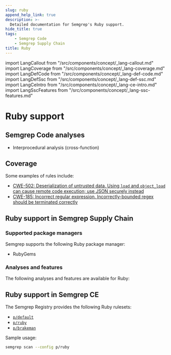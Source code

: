 ```yaml
---
slug: ruby
append_help_link: true
description: >-
  Detailed documentation for Semgrep's Ruby support. 
hide_title: true
tags:
    - Semgrep Code
    - Semgrep Supply Chain
title: Ruby
---
```


import LangCallout from "/src/components/concept/_lang-callout.md"
import LangCoverage from "/src/components/concept/_lang-coverage.md"
import LangDefCode from "/src/components/concept/_lang-def-code.md"
import LangDefSsc from "/src/components/concept/_lang-def-ssc.md"
import LangCeIntro from "/src/components/concept/_lang-ce-intro.md"
import LangSscFeatures from "/src/components/concept/_lang-ssc-features.md"

# Ruby support

<LangCallout name="Ruby" />

## Semgrep Code analyses

* Interprocedural analysis (cross-function)

## Coverage 

<LangCoverage />

Some examples of rules include:

- [<i class="fas fa-external-link fa-xs"></i> CWE-502: Deserialization of untrusted data. Using `load` and `object_load` can cause remote code execution; use JSON securely instead](https://semgrep.dev/playground/r/ruby.lang.security.bad-deserialization.bad-deserialization?editorMode=advanced)
- [<i class="fas fa-external-link fa-xs"></i> CWE-185: Incorrect regular expression. Incorrectly-bounded regex should be terminated correctly](https://semgrep.dev/playground/r/ruby.rails.security.brakeman.check-validation-regex.check-validation-regex?editorMode=advanced)

## Ruby support in Semgrep Supply Chain

<LangDefSsc />

### Supported package managers

Semgrep supports the following Ruby package manager:

- RubyGems

### Analyses and features

The following analyses and features are available for Ruby:

<LangSscFeatures />

## Ruby support in Semgrep CE

<LangCeIntro />

The Semgrep Registry provides the following Ruby rulesets:

- [<i class="fas fa-external-link fa-xs"></i> `p/default`](https://semgrep.dev/p/default)
- [<i class="fas fa-external-link fa-xs"></i> `p/ruby`](https://semgrep.dev/p/ruby)
- [<i class="fas fa-external-link fa-xs"></i> `p/brakeman`](https://semgrep.dev/p/brakeman)

<!-- config
- [<i class="fas fa-external-link fa-xs"></i> `p/trailofbits`](https://semgrep.dev/p/trailofbits)
- [<i class="fas fa-external-link fa-xs"></i> `p/gitlab`](https://semgrep.dev/p/gitlab)
-->
Sample usage:


```bash
semgrep scan --config p/ruby
```
